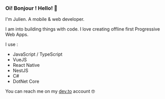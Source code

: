 ### Oi! Bonjour ! Hello! 👋

I'm Julien. A mobile & web developer.

I am into building things with code. I love creating offline first Progressive Web Apps.

I use :

+ JavaScript / TypeScript
+ VueJS
+ React Native
+ NestJS
+ C#
+ DotNet Core

You can reach me on my [dev.to](https://dev.to/jcalixte) account 🤓

<!--
**jcalixte/jcalixte** is a ✨ _special_ ✨ repository because its `README.md` (this file) appears on your GitHub profile.

Here are some ideas to get you started:

- 🔭 I’m currently working on ...
- 🌱 I’m currently learning ...
- 👯 I’m looking to collaborate on ...
- 🤔 I’m looking for help with ...
- 💬 Ask me about ...
- 📫 How to reach me: ...
- 😄 Pronouns: ...
- ⚡ Fun fact: ...
-->
